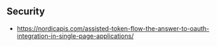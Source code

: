 

## Security
* https://nordicapis.com/assisted-token-flow-the-answer-to-oauth-integration-in-single-page-applications/